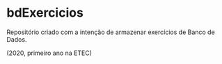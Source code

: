 # bdExercicios
Repositório criado com a intenção de armazenar exercícios de Banco de Dados.

(2020, primeiro ano na ETEC)
